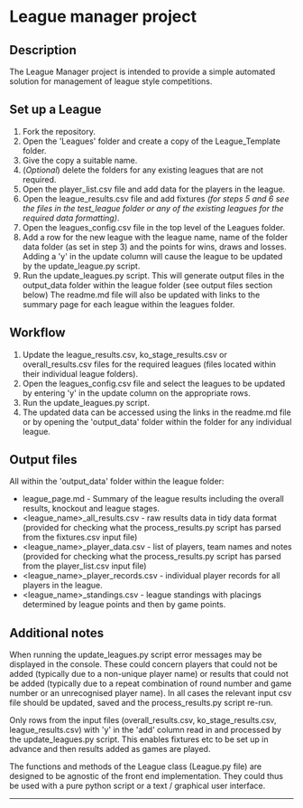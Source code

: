 # League manager project

## Description

The League Manager project is intended to provide a simple automated solution for
management of league style competitions.

## Set up a League

1. Fork the repository.
2. Open the 'Leagues' folder and create a copy of the League_Template folder.
3. Give the copy a suitable name.
4. (_Optional_) delete the folders for any existing leagues that are not required.
5. Open the player_list.csv file and add data for the players in the league.
6. Open the league_results.csv file and add fixtures
_(for steps 5 and 6 see the files in the test_league folder or any of the 
existing leagues for the required data formatting)_. 
7. Open the leagues_config.csv file in the top level of the Leagues folder.
8. Add a row for the new league with the league name, name of the folder data folder
(as set in step 3) and the points for wins, draws and losses. Adding a 'y' in the 
update column will cause the league to be updated by the update_league.py script.
9. Run the update_leagues.py script. This will generate output files in the
output_data folder within the league folder (see output files section below)
The readme.md file will also be updated with links to the summary page for each 
 league within the leagues folder.

## Workflow

1. Update the league_results.csv, ko_stage_results.csv or overall_results.csv
files for the required leagues (files located within their individual league folders).
2. Open the leagues_config.csv file and select the leagues to be updated by entering
'y' in the update column on the appropriate rows.
3. Run the update_leagues.py script.
4. The updated data can be accessed using the links in the readme.md file or by opening
the 'output_data' folder within the folder for any individual league.

## Output files

All within the 'output_data' folder within the league folder:

* league_page.md - Summary of the league results including the overall results,
knockout and league stages.
* <league_name>_all_results.csv - raw results data in tidy data format
(provided for checking what the process_results.py script has 
parsed from the fixtures.csv input file)
* <league_name>_player_data.csv - list of players, team names and notes
(provided for checking what the process_results.py script has parsed
from the player_list.csv input file)
* <league_name>_player_records.csv - individual player records for all
players in the league.
* <league_name>_standings.csv - league standings with placings 
determined by league points and then by game points.

## Additional notes

When running the update_leagues.py script error messages may be
displayed in the console. These could concern players that could
not be added (typically due to a non-unique player name) or results
that could not be added (typically due to a repeat combination of
round number and game number or an unrecognised player name). In all
cases the relevant input csv file should be updated, saved and the 
process_results.py script re-run.

Only rows from the input files (overall_results.csv, ko_stage_results.csv, 
league_results.csv) with 'y' in the 'add' column read in and processed by the
update_leagues.py script. This enables fixtures etc to be set up in advance and 
then results added as games are played.

The functions and methods of the League class (League.py file) are 
designed to be agnostic of the front end implementation. They 
could thus be used with a pure python script or a text / graphical
user interface.

---